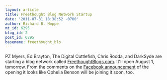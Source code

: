```yaml
---
layout: article
title: Freethought Blog Network Startup
date: '2011-07-31 18:38:52 -0700'
author: Richard B. Hoppe
mt_id: 6295
blog_id: 2
post_id: 6295
basename: freethought_blo
---
```

PZ Myers, Ed Brayton, The Digital Cuttlefish, Chris Rodda, and DarkSyde are starting a blog network called [FreethoughtBlogs.com](http://freethoughtblogs.com/).  It'll open August 1, tomorrow.  From the comments on the [Facebook announcement](http://www.facebook.com/event.php?eid=198237726899882) of the opening
it looks like Ophelia Benson will be joining it soon, too.
